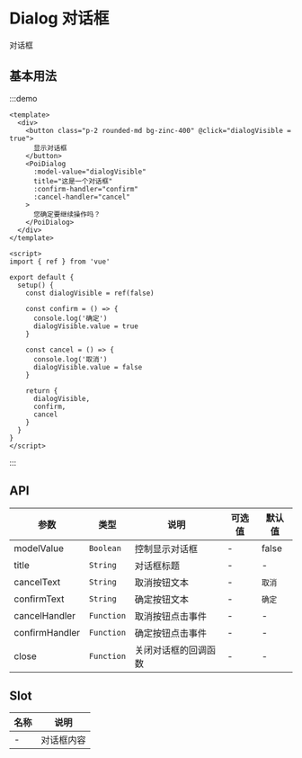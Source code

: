 # Dialog 对话框
对话框

## 基本用法

:::demo
```vue
<template>
  <div>
    <button class="p-2 rounded-md bg-zinc-400" @click="dialogVisible = true">
      显示对话框
    </button>
    <PoiDialog
      :model-value="dialogVisible"
      title="这是一个对话框"
      :confirm-handler="confirm"
      :cancel-handler="cancel"
    >
      您确定要继续操作吗？
    </PoiDialog>
  </div>
</template>

<script>
import { ref } from 'vue'

export default {
  setup() {
    const dialogVisible = ref(false)

    const confirm = () => {
      console.log('确定')
      dialogVisible.value = true
    }

    const cancel = () => {
      console.log('取消')
      dialogVisible.value = false
    }

    return {
      dialogVisible,
      confirm,
      cancel
    }
  }
}
</script>
``` 
:::

## API

| 参数             | 类型       | 说明                           | 可选值 | 默认值 |
| ---------------- | ---------- | ------------------------------ | ------ | ------ |
| modelValue       | `Boolean`  | 控制显示对话框                | -      | false  |
| title            | `String`   | 对话框标题                     | -      | -      |
| cancelText       | `String`   | 取消按钮文本                  | -      | `取消` |
| confirmText      | `String`   | 确定按钮文本                  | -      | `确定` |
| cancelHandler    | `Function` | 取消按钮点击事件              | -      | -      |
| confirmHandler   | `Function` | 确定按钮点击事件              | -      | -      |
| close            | `Function` | 关闭对话框的回调函数           | -      | -      |

## Slot

| 名称  | 说明       |
| ----- | ---------- |
| -     | 对话框内容 |